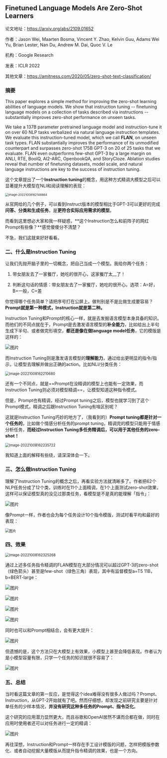 ## Finetuned Language Models Are Zero-Shot Learners

论文地址：https://arxiv.org/abs/2109.01652

作者：Jason Wei, Maarten Bosma, Vincent Y. Zhao, Kelvin Guu, Adams Wei Yu, Brian Lester, Nan Du, Andrew M. Dai, Quoc V. Le

机构：Google Research

发表：ICLR 2022

其他文章：https://amitness.com/2020/05/zero-shot-text-classification/



### 摘要

This paper explores a simple method for improving the zero-shot learning abilities of language models. We show that instruction tuning -- finetuning language models on a collection of tasks described via instructions -- substantially improves zero-shot performance on unseen tasks.

We take a 137B parameter pretrained language model and instruction-tune it on over 60 NLP tasks verbalized via natural language instruction templates. We evaluate this instruction-tuned model, which we call **FLAN**, on unseen task types. FLAN substantially improves the performance of its unmodified counterpart and surpasses zero-shot 175B GPT-3 on 20 of 25 tasks that we evaluate. FLAN even outperforms few-shot GPT-3 by a large margin on ANLI, RTE, BoolQ, AI2-ARC, OpenbookQA, and StoryCloze. Ablation studies reveal that number of finetuning datasets, model scale, and natural language instructions are key to the success of instruction tuning.



这个文章提出了一个**Instruction tuning**的概念，用这种方式精调大模型之后可以显著提升大模型在NLI和阅读理解的表现：

<img src="D:\Notes\raw_images\image-20221008162148864.png" alt="image-20221008162148864" style="zoom:67%;" />

从官网给的几个例子，可以看到Instruct版本的模型相比于GPT-3可以更好的完成**问答、分类和生成任务**，是**更符合实际应用需求的模型**。

而看到这里想必大家和我一样疑惑，**这个Instruction怎么和前阵子的网红Prompt有些像？**感觉傻傻分不清楚？

不急，我们这就来好好看看。



### 二、什么是Instruction Tuning

让我们先抛开脑子里的一切概念，把自己当成一个模型。我给你两个任务：

1. 带女朋友去了一家餐厅，她吃的很开心，这家餐厅太__了！

2. 判断这句话的情感：带女朋友去了一家餐厅，她吃的很开心。选项：A=好，B=一般，C=差

你觉得哪个任务简单？请把序号打在公屏上。做判别是不是比做生成要容易？**Prompt就是第一种模式，Instruction就是第二种。**

Instruction Tuning和Prompt的核心一样，就是去发掘语言模型本身具备的知识。而他们的不同点就在于，Prompt是去激发语言模型的**补全能力**，比如给出上半句生成下半句、或者做完形填空，**都还是像在做language model任务**，它的模版是这样的：

![图片](D:\Notes\raw_images\weixin16318645440466.png)

而Instruction Tuning则是激发语言模型的**理解能力**，通过给出更明显的指令/指示，让模型去理解并做出正确的action。比如NLI/分类任务：

<img src="D:\Notes\raw_images\image-20221008162210680.png" alt="image-20221008162210680" style="zoom: 80%;" />

还有一个不同点，就是==Prompt在没精调的模型上也能有一定效果，而Instruction Tuning则必须对模型精调==，让模型知道这种指令模式。

但是，Prompt也有精调，经过Prompt tuning之后，模型也就学习到了这个Prompt模式，精调之后跟Instruction Tuning有啥区别呢？

这就是Instruction Tuning巧妙的地方了，（我看到的）**Prompt tuning都是针对一个任务的**，比如做个情感分析任务的prompt tuning，精调完的模型只能用于情感分析任务，**而经过Instruction Tuning多任务精调后，可以用于其他任务的zero-shot！**

<img src="D:\Notes\raw_images\image-20221008162235722.png" alt="image-20221008162235722" style="zoom:80%;" />

我知道上面的解释有些绕，请深深体会一下。



### 三、怎么做Instruction Tuning

理解了Instruction Tuning的概念之后，再看实验方法就清晰多了。作者把62个NLP任务分成了12个类，训练时在11个上面精调，在1个上面测试zero-shot效果，这样可以保证模型真的没见过那类任务，看模型是不是真的能理解「指令」：

![图片](D:\Notes\raw_images\weixin16318645440469.png)

像Prompt一样，作者也会为每个任务设计10个指令模版，测试时看平均和最好的表现：

<img src="D:\Notes\raw_images\weixin163186454404610.png" alt="图片" style="zoom:80%;" />

### 四、效果

<img src="D:\Notes\raw_images\image-20221008162325268.png" alt="image-20221008162325268" style="zoom:80%;" />

通过上述多任务指令精调的FLAN模型在大部分情况可以超过GPT-3的zero-shot（绿色箭头）甚至是few-shot（绿色三角）表现，其中有监督模型a=T5 11B，b=BERT-large：

![图片](D:\Notes\raw_images\weixin163186454404611.png)

![图片](D:\Notes\raw_images\weixin163186454404612.png)

![图片](D:\Notes\raw_images\weixin163186454404613.png)

![图片](D:\Notes\raw_images\weixin163186454404614.png)

同时也可以和Prompt相结合，会有更大提升：

![图片](D:\Notes\raw_images\weixin163186454404615.png)

但遗憾的是，这个方法只在大模型上有效果，小模型上甚至会降低表现。作者认为是小模型容量有限，只学一个任务的知识就很不容易了：

![图片](D:\Notes\raw_images\weixin163186454404616.png)

### 五、总结

当时看这篇文章的第一反应，是觉得这个idea难得没有很多人做过吗？Prompt、Instruction，从GPT-2开始就有了吧。然而仔细想，却发现之前研究主要是针对单任务的少样本情况，**并没有研究这种多任务的Prompt、指令泛化**。

这个研究的应用潜力显然更大，而且谷歌和OpenAI居然不谋而合都在做，同时在应用时使用者还可以对任务进行一定的精调：

![图片](D:\Notes\raw_images\weixin163186454404617.png)

再往深想，Instruction和Prompt一样存在手工设计模版的问题，怎样把模版参数化、或者自动挖掘大量模版从而提升指令精调的效果，也是一个方向。